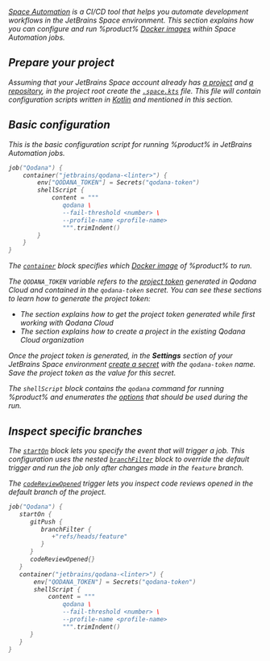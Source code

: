 [//]: # (title: Space Automation)

<var name="Space-cr-project" value="https://www.jetbrains.com/help/space/create-a-project.html"/>
<var name="Space-repo" value="https://www.jetbrains.com/help/space/repositories.html"/>
<var name="Space-config" value="https://www.jetbrains.com/help/space/automation-getting-started.html"/>
<var name="Space-secret" value="https://www.jetbrains.com/help/space/secrets-and-parameters.html#creating-secrets-and-parameters"/>
<var name="Space-starton" value="https://www.jetbrains.com/help/space/run-a-job-on-event-trigger.html#set-job-triggers"/>
<var name="Space-filter" value="https://www.jetbrains.com/help/space/run-a-job-on-event-trigger.html#filter-by-branch"/>
<var name="Space-creview" value="https://www.jetbrains.com/help/space/automation-dsl.html#codereviewopened"/>

[Space Automation](https://www.jetbrains.com/help/space/automation-concepts.html) is a CI/CD tool that helps you automate 
development workflows in the JetBrains Space environment. This section explains how you can configure and run %product% 
[Docker images](docker-images.md) within Space Automation jobs.

## Prepare your project

Assuming that your JetBrains Space account already has [a project](%Space-cr-project%) and 
[a repository](%Space-repo%), in the project root create the [`.space.kts`](%Space-config%) file. This 
file will contain configuration scripts written in [Kotlin](https://kotlinlang.org/) and mentioned in this section.

## Basic configuration

This is the basic configuration script for running %product% in JetBrains Automation jobs. 

```kotlin
job("Qodana") {
    container("jetbrains/qodana-<linter>") {
        env["QODANA_TOKEN"] = Secrets("qodana-token")
        shellScript {
            content = """
               qodana \
               --fail-threshold <number> \ 
               --profile-name <profile-name>
               """.trimIndent()
        }
    }
}
```

The [`container`](https://www.jetbrains.com/help/space/run-a-step-in-a-container.html) block specifies which 
[Docker image](docker-images.md) of %product% to run.  

The `QODANA_TOKEN` variable refers to the [project token](project-token.md) generated in Qodana Cloud and contained in 
the `qodana-token` secret. You can see these sections to learn how to generate the project token:

* The [](cloud-onboarding.md) section explains how to get the project token generated while first working with Qodana Cloud
* The [](cloud-projects.xml#cloud-manage-projects) section explains how to create a project in the existing Qodana Cloud organization

Once the project token is generated, in the **Settings** section of your JetBrains Space environment 
[create a secret](%Space-secret%) with the `qodana-token` name. Save the project token as the value for this secret.

The `shellScript` block contains the `qodana` command for running %product% and enumerates the 
[options](docker-image-configuration.xml) that should be used during the run. 

## Inspect specific branches

The [`startOn`](%Space-starton%) block lets you specify the event that will trigger a job. This configuration 
uses the nested [`branchFilter`](%Space-filter%) block to override the default trigger and run the job only
after changes made in the `feature` branch. 

The [`codeReviewOpened`](%Space-creview%) trigger lets you inspect code reviews opened in the default branch of 
the project.

```kotlin
job("Qodana") {
   startOn {
      gitPush {
         branchFilter {
            +"refs/heads/feature"
         }
      }
      codeReviewOpened{}
   }
   container("jetbrains/qodana-<linter>") {
       env["QODANA_TOKEN"] = Secrets("qodana-token")
       shellScript {
           content = """
               qodana \
               --fail-threshold <number> \ 
               --profile-name <profile-name>
               """.trimIndent()
      }
   }
}
```